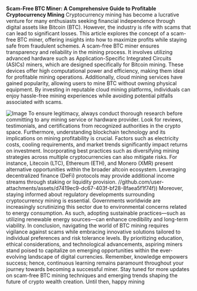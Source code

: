 **Scam-Free BTC Miner: A Comprehensive Guide to Profitable Cryptocurrency Mining**
Cryptocurrency mining has become a lucrative venture for many enthusiasts seeking financial independence through digital assets like Bitcoin (BTC). However, the industry is rife with scams that can lead to significant losses. This article explores the concept of a scam-free BTC miner, offering insights into how to maximize profits while staying safe from fraudulent schemes.
A scam-free BTC miner ensures transparency and reliability in the mining process. It involves utilizing advanced hardware such as Application-Specific Integrated Circuits (ASICs) miners, which are designed specifically for Bitcoin mining. These devices offer high computational power and efficiency, making them ideal for profitable mining operations. Additionally, cloud mining services have gained popularity, allowing users to mine BTC without owning physical equipment. By investing in reputable cloud mining platforms, individuals can enjoy hassle-free mining experiences while avoiding potential pitfalls associated with scams.

![Image](https://github.com/user-attachments/assets/d7419ec9-dc67-403f-bf28-8faea5f1f74f)
To ensure legitimacy, always conduct thorough research before committing to any mining service or hardware provider. Look for reviews, testimonials, and certifications from recognized authorities in the crypto space. Furthermore, understanding blockchain technology and its implications on mining profitability is crucial. Factors such as electricity costs, cooling requirements, and market trends significantly impact returns on investment.
Incorporating best practices such as diversifying mining strategies across multiple cryptocurrencies can also mitigate risks. For instance, Litecoin (LTC), Ethereum (ETH), and Monero (XMR) present alternative opportunities within the broader altcoin ecosystem. Leveraging decentralized finance (DeFi) protocols may provide additional income streams through staking or liquidity provision.
 //github.com/user-attachments/assets/d7419ec9-dc67-403f-bf28-8faea5f1f74f))
Moreover, staying informed about regulatory developments surrounding cryptocurrency mining is essential. Governments worldwide are increasingly scrutinizing this sector due to environmental concerns related to energy consumption. As such, adopting sustainable practices—such as utilizing renewable energy sources—can enhance credibility and long-term viability.
In conclusion, navigating the world of BTC mining requires vigilance against scams while embracing innovative solutions tailored to individual preferences and risk tolerance levels. By prioritizing education, ethical considerations, and technological advancements, aspiring miners stand poised to capitalize on emerging opportunities within the ever-evolving landscape of digital currencies. Remember, knowledge empowers success; hence, continuous learning remains paramount throughout your journey towards becoming a successful miner.
Stay tuned for more updates on scam-free BTC mining techniques and emerging trends shaping the future of crypto wealth creation. Until then, happy mining
